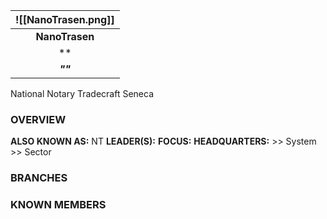 
| ![[NanoTrasen.png]] |
| :----------------------------------: |
|            **NanoTrasen**            |
|                  **                  |
|               ***""***               |



National Notary Tradecraft Seneca

### **OVERVIEW**
**ALSO KNOWN AS:** NT
**LEADER(S):** 
**FOCUS:** 
**HEADQUARTERS:**  >>  System >> Sector


### **BRANCHES**


### **KNOWN MEMBERS**


